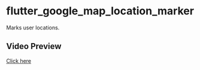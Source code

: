 # flutter_google_map_location_marker

Marks user locations.

## Video Preview
[Click here](https://drive.google.com/file/d/1MdUmvEpsma3iKT4mndMw9TXJbCFpbwiX/view?usp=drive_link)
